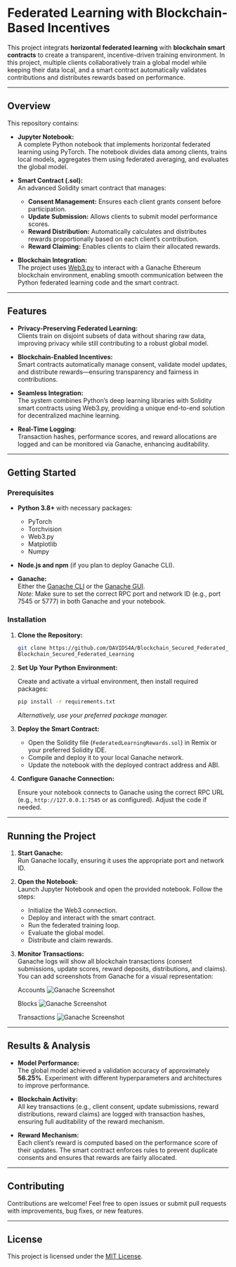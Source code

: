 # Federated Learning with Blockchain-Based Incentives

This project integrats **horizontal federated learning** with **blockchain smart contracts** to create a transparent, incentive-driven training environment. In this project, multiple clients collaboratively train a global model while keeping their data local, and a smart contract automatically validates contributions and distributes rewards based on performance.

---

## Overview

This repository contains:

- **Jupyter Notebook:**  
  A complete Python notebook that implements horizontal federated learning using PyTorch. The notebook divides data among clients, trains local models, aggregates them using federated averaging, and evaluates the global model.

- **Smart Contract (.sol):**  
  An advanced Solidity smart contract that manages:
  - **Consent Management:** Ensures each client grants consent before participation.
  - **Update Submission:** Allows clients to submit model performance scores.
  - **Reward Distribution:** Automatically calculates and distributes rewards proportionally based on each client’s contribution.
  - **Reward Claiming:** Enables clients to claim their allocated rewards.

- **Blockchain Integration:**  
  The project uses [Web3.py](https://github.com/ethereum/web3.py) to interact with a Ganache Ethereum blockchain environment, enabling smooth communication between the Python federated learning code and the smart contract.

---

## Features

- **Privacy-Preserving Federated Learning:**  
  Clients train on disjoint subsets of data without sharing raw data, improving privacy while still contributing to a robust global model.

- **Blockchain-Enabled Incentives:**  
  Smart contracts automatically manage consent, validate model updates, and distribute rewards—ensuring transparency and fairness in contributions.

- **Seamless Integration:**  
  The system combines Python’s deep learning libraries with Solidity smart contracts using Web3.py, providing a unique end-to-end solution for decentralized machine learning.

- **Real-Time Logging:**  
  Transaction hashes, performance scores, and reward allocations are logged and can be monitored via Ganache, enhancing auditability.

---

## Getting Started

### Prerequisites

- **Python 3.8+** with necessary packages:
  - PyTorch
  - Torchvision
  - Web3.py
  - Matplotlib
  - Numpy

- **Node.js and npm** (if you plan to deploy Ganache CLI).

- **Ganache:**  
  Either the [Ganache CLI](https://www.trufflesuite.com/ganache) or the [Ganache GUI](https://www.trufflesuite.com/ganache).  
  *Note:* Make sure to set the correct RPC port and network ID (e.g., port 7545 or 5777) in both Ganache and your notebook.

### Installation

1. **Clone the Repository:**

   ```bash
   git clone https://github.com/DAVIDS4A/Blockchain_Secured_Federated_Learning.git
   Blockchain_Secured_Federated_Learning
   ```

2. **Set Up Your Python Environment:**

   Create and activate a virtual environment, then install required packages:

   ```bash
   pip install -r requirements.txt
   ```

   *Alternatively, use your preferred package manager.*

3. **Deploy the Smart Contract:**

   - Open the Solidity file (`FederatedLearningRewards.sol`) in Remix or your preferred Solidity IDE.
   - Compile and deploy it to your local Ganache network.
   - Update the notebook with the deployed contract address and ABI.

4. **Configure Ganache Connection:**

   Ensure your notebook connects to Ganache using the correct RPC URL (e.g., `http://127.0.0.1:7545` or as configured). Adjust the code if needed.

---

## Running the Project

1. **Start Ganache:**  
   Run Ganache locally, ensuring it uses the appropriate port and network ID.

2. **Open the Notebook:**  
   Launch Jupyter Notebook and open the provided notebook. Follow the steps:
   - Initialize the Web3 connection.
   - Deploy and interact with the smart contract.
   - Run the federated training loop.
   - Evaluate the global model.
   - Distribute and claim rewards.

3. **Monitor Transactions:**  
   Ganache logs will show all blockchain transactions (consent submissions, update scores, reward deposits, distributions, and claims).  
   You can add screenshots from Ganache for a visual representation:

   Accounts
   ![Ganache Screenshot](Blockchain_Secured_Federated_Learning\src\screenshots_ganache\ganache_1.png)

   Blocks
   ![Ganache Screenshot](Blockchain_Secured_Federated_Learning\src\screenshots_ganache\ganache_blocks.png)

   Transactions
   ![Ganache Screenshot](Blockchain_Secured_Federated_Learning\src\screenshots_ganache\ganache_transactions.png)


---

## Results & Analysis

- **Model Performance:**  
  The global model achieved a validation accuracy of approximately **56.25%**. Experiment with different hyperparameters and architectures to improve performance.

- **Blockchain Activity:**  
  All key transactions (e.g., client consent, update submissions, reward distributions, reward claims) are logged with transaction hashes, ensuring full auditability of the reward mechanism.

- **Reward Mechanism:**  
  Each client’s reward is computed based on the performance score of their updates. The smart contract enforces rules to prevent duplicate consents and ensures that rewards are fairly allocated.

---

## Contributing

Contributions are welcome! Feel free to open issues or submit pull requests with improvements, bug fixes, or new features.

---

## License

This project is licensed under the [MIT License](LICENSE).

